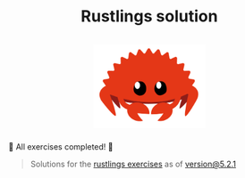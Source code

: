 <h1 align="center">
  <div>Rustlings solution</div><br>
  <img src="logo.png" alt="rust" width="200">
</h1>

🎉 All exercises completed! 🎉

> Solutions for the [rustlings exercises](https://github.com/rust-lang/rustlings) as of version@5.2.1
